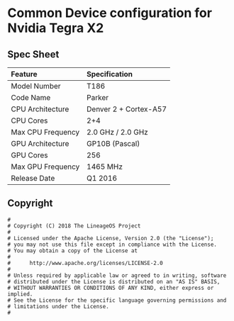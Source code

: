 # Common Device configuration for Nvidia Tegra X2

## Spec Sheet
| Feature                 | Specification                     |
| :---------------------- | :-------------------------------- |
| Model Number            | T186                              |
| Code Name               | Parker                            |
| CPU Architecture        | Denver 2 + Cortex-A57             |
| CPU Cores               | 2+4                               |
| Max CPU Frequency       | 2.0 GHz / 2.0 GHz                 |
| GPU Architecture        | GP10B (Pascal)                    |
| GPU Cores               | 256                               |
| Max GPU Frequency       | 1465 MHz                          |
| Release Date            | Q1 2016                           |

## Copyright

```
#
# Copyright (C) 2018 The LineageOS Project
#
# Licensed under the Apache License, Version 2.0 (the "License");
# you may not use this file except in compliance with the License.
# You may obtain a copy of the License at
#
#      http://www.apache.org/licenses/LICENSE-2.0
#
# Unless required by applicable law or agreed to in writing, software
# distributed under the License is distributed on an "AS IS" BASIS,
# WITHOUT WARRANTIES OR CONDITIONS OF ANY KIND, either express or implied.
# See the License for the specific language governing permissions and
# limitations under the License.
#
```
